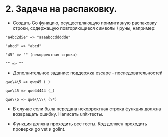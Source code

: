 # 2. Задача на распаковку.

- Создать Go функцию, осуществляющую примитивную распаковку строки, содержащую повторяющиеся символы / руны, например:

`"a4bc2d5e" => "aaaabccddddde"`

`"abcd" => "abcd"`

`"45" => "" (некорректная строка)`

`"" => ""`

- Дополнительное задание: поддержка escape - последовательностей

`qwe\4\5 => qwe45 (_)`

`qwe\45 => qwe44444 (_)`

`qwe\\5 => qwe\\\\\ (\*)`

- В случае если была передана некорректная строка функция должна возвращать ошибку. Написать unit-тесты.

- Функция должна проходить все тесты. Код должен проходить проверки go vet и golint.
